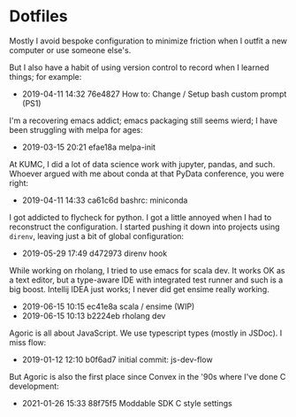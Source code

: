 # Dotfiles

Mostly I avoid bespoke configuration to minimize friction when I
outfit a new computer or use someone else's.

But I also have a habit of using version control to record when I
learned things; for example:

 - 2019-04-11 14:32 76e4827 How to: Change / Setup bash custom prompt (PS1)

I'm a recovering emacs addict; emacs packaging still seems wierd; I
have been struggling with melpa for ages:

 - 2019-03-15 20:21 efae18a melpa-init

At KUMC, I did a lot of data science work with jupyter, pandas,
and such. Whoever argued with me about conda at that PyData
conference, you were right:

 - 2019-04-11 14:33 ca61c6d bashrc: miniconda

I got addicted to flycheck for python. I got a little annoyed when I
had to reconstruct the configuration. I started pushing it down into
projects using `direnv`, leaving just a bit of global configuration:

 - 2019-05-29 17:49 d472973 direnv hook

While working on rholang, I tried to use emacs for scala dev. It works
OK as a text editor, but a type-aware IDE with integrated test runner
and such is a big boost. Intellij IDEA just works; I never did get
ensime really working.

 - 2019-06-15 10:15 ec41e8a scala / ensime (WIP)
 - 2019-06-15 10:13 b2224eb rholang dev

Agoric is all about JavaScript. We use typescript types (mostly in
JSDoc). I miss flow:

 - 2019-01-12 12:10 b0f6ad7 initial commit: js-dev-flow

But Agoric is also the first place since Convex in the '90s
where I've done C development:

 - 2021-01-26 15:33 88f75f5 Moddable SDK C style settings
